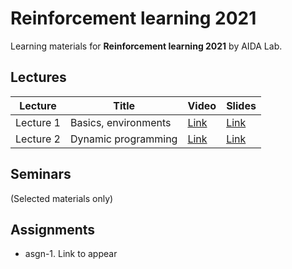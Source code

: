 # Reinforcement learning 2021

Learning materials for **Reinforcement learning 2021** by AIDA Lab.

## Lectures

Lecture | Title | Video | Slides | 
| ----- | ------ | ----- | ------ | 
|Lecture 1| Basics, environments |[Link](https://youtu.be/zlQxaIOl8Tg) | [Link](./lectures/lec-1/RL2021-lec1-slides-ann.pdf) | 
|Lecture 2 | Dynamic programming |[Link](https://youtu.be/67oI-MN9D4s) | [Link](./lectures/lec-1/RL2021-lec2-slides-ann.pdf) | 
## Seminars 

(Selected materials only)

## Assignments

* asgn-1. Link to appear
